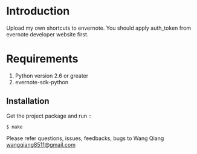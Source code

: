 # Introduction

Upload my own shortcuts to envernote.
You should apply auth_token from evernote developer website first.

# Requirements

1. Python version 2.6 or greater
2. evernote-sdk-python


## Installation

Get the project package and run ::

    $ make

Please refer questions, issues, feedbacks, bugs to Wang Qiang <wangqiang8511@gmail.com>
